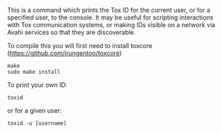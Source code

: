 This is a command which prints the Tox ID for the current user, or for a specified user, to the console. It may be useful for scripting interactions with Tox communication systems, or making IDs visible on a network via Avahi services so that they are discoverable.

To compile this you will first need to install toxcore (https://github.com/irungentoo/toxcore)

    make
    sudo make install

To print your own ID:

    toxid

or for a given user:

    toxid -u [username]
